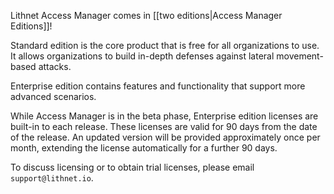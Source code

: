 Lithnet Access Manager comes in [[two editions|Access Manager Editions]]!

Standard edition is the core product that is free for all organizations to use. It allows organizations to build in-depth defenses against lateral movement-based attacks.

Enterprise edition contains features and functionality that support more advanced scenarios.

While Access Manager is in the beta phase, Enterprise edition licenses are built-in to each release. These licenses are valid for 90 days from the date of the release. An updated version will be provided approximately once per month, extending the license automatically for a further 90 days.

To discuss licensing or to obtain trial licenses, please email `support@lithnet.io`.
